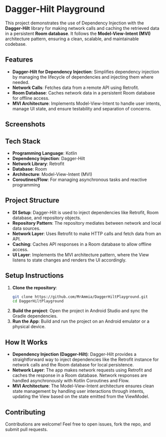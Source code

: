 # Dagger-Hilt Playground

This project demonstrates the use of Dependency Injection with the **Dagger-Hilt** library for making network calls and caching the retrieved data in a persistent **Room database**. It follows the **Model-View-Intent (MVI)** architecture pattern, ensuring a clean, scalable, and maintainable codebase.

## Features

- **Dagger-Hilt for Dependency Injection**: Simplifies dependency injection by managing the lifecycle of dependencies and injecting them where needed.
- **Network Calls**: Fetches data from a remote API using Retrofit.
- **Room Database**: Caches network data in a persistent Room database for offline access.
- **MVI Architecture**: Implements Model-View-Intent to handle user intents, manage UI state, and ensure testability and separation of concerns.

## Screenshots

## Tech Stack

- **Programming Language**: Kotlin
- **Dependency Injection**: Dagger-Hilt
- **Network Library**: Retrofit
- **Database**: Room
- **Architecture**: Model-View-Intent (MVI)
- **Coroutines/Flow**: For managing asynchronous tasks and reactive programming

## Project Structure

- **DI Setup**: Dagger-Hilt is used to inject dependencies like Retrofit, Room database, and repository objects.
- **Repository Pattern**: The repository mediates between network and local data sources.
- **Network Layer**: Uses Retrofit to make HTTP calls and fetch data from an API.
- **Caching**: Caches API responses in a Room database to allow offline access.
- **UI Layer**: Implements the MVI architecture pattern, where the View listens to state changes and renders the UI accordingly.

## Setup Instructions

1. **Clone the repository**:
   ```bash
   git clone https://github.com/MrAmmia/DaggerHiltPlayground.git
   cd DaggerHiltPlayground
2. **Build the project**: Open the project in Android Studio and sync the Gradle dependencies.
3. **Run the App**: Build and run the project on an Android emulator or a physical device.

## How It Works

  - **Dependency Injection (Dagger-Hilt)**: Dagger-Hilt provides a straightforward way to inject dependencies like the Retrofit instance for network calls and the Room database for local persistence.
  - **Network Layer**: The app makes network requests using Retrofit and caches the response in a Room database. Network responses are handled asynchronously with Kotlin Coroutines and Flow.
  - **MVI Architecture**: The Model-View-Intent architecture ensures clean state management by handling user interactions through intents, updating the View based on the state emitted from the ViewModel.

## Contributing
Contributions are welcome! Feel free to open issues, fork the repo, and submit pull requests.
